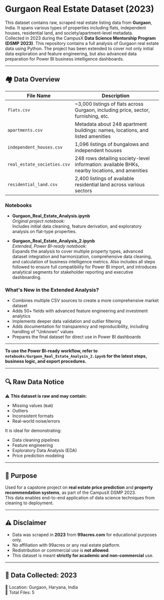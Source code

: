 # Gurgaon Real Estate Dataset (2023)

This dataset contains raw, scraped real estate listing data from **Gurgaon**, India. It spans various types of properties including flats, independent houses, residential land, and society/apartment-level metadata.  
Collected in 2023 during the CampusX **Data Science Mentorship Program (DSMP 2023)**.
This repository contains a full analysis of Gurgaon real estate data using Python. The project has been extended to cover not only initial data exploration and feature engineering, but also advanced data preparation for Power BI business intelligence dashboards.

---

## 🏘️ Data Overview

| File Name                | Description |
|--------------------------|-------------|
| `flats.csv`              | ~3,000 listings of flats across Gurgaon, including price, sector, furnishing, etc. |
| `apartments.csv`         | Metadata about 248 apartment buildings: names, locations, and listed amenities |
| `independent_houses.csv` | 1,096 listings of bungalows and independent houses |
| `real_estate_societies.csv` | 248 rows detailing society-level information: available BHKs, nearby locations, and amenities |
| `residential_land.csv`   | 2,400 listings of available residential land across various sectors |

### Notebooks

- **Gurgaon_Real_Estate_Analysis.ipynb**  
  *Original project notebook:*  
  Includes initial data cleaning, feature derivation, and exploratory analysis on flat-type properties.

- **Gurgaon_Real_Estate_Analysis_2.ipynb**  
  *Extended, Power BI-ready notebook:*  
  Expands the analysis to cover multiple property types, advanced dataset integration and harmonization, comprehensive data cleaning, and calculation of business intelligence metrics. Also includes all steps followed to ensure full compatibility for Power BI import, and introduces analytical segments for stakeholder reporting and executive dashboarding.

### What's New in the Extended Analysis?

- Combines multiple CSV sources to create a more comprehensive market dataset
- Adds 50+ fields with advanced feature engineering and investment analytics
- Implements deeper data validation and outlier filtering
- Adds documentation for transparency and reproducibility, including handling of "Unknown" values  
- Prepares the final dataset for direct use in Power BI dashboards

---

**To use the Power BI-ready workflow, refer to `notebooks/Gurgaon_Real_Estate_Analysis_2.ipynb` for the latest steps, business logic, and export procedures.**


---

## 🔍 Raw Data Notice

⚠️ **This dataset is raw and may contain:**
- Missing values (`NaN`)
- Outliers
- Inconsistent formats
- Real-world noise/errors

It is ideal for demonstrating:
- Data cleaning pipelines
- Feature engineering
- Exploratory Data Analysis (EDA)
- Price prediction modeling

---

## 🎯 Purpose

Used for a capstone project on **real estate price prediction** and **property recommendation systems**, as part of the CampusX DSMP 2023.  
This data enables end-to-end application of data science techniques from cleaning to deployment.

---

## ⚠️ Disclaimer

- Data was scraped in **2023** from **99acres.com** for educational purposes only.
- No affiliation with 99acres or any real estate platform.
- Redistribution or commercial use is **not allowed**.
- This dataset is meant **strictly for academic and non-commercial** use.

---

## 📅 Data Collected: 2023  
📍 Location: Gurgaon, Haryana, India  
📁 Total Files: 5  


